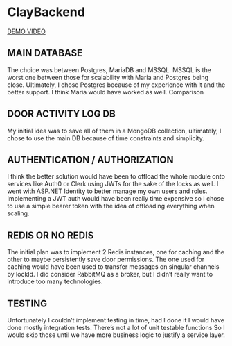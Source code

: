 # ClayBackend

[DEMO VIDEO](https://vimeo.com/manage/videos/987051210)

## MAIN DATABASE
The choice was between Postgres, MariaDB and MSSQL. MSSQL is the worst one between those for scalability with Maria and Postgres being close. Ultimately, I chose Postgres because of my experience with it and the better support. I think Maria would have worked as well. Comparison


## DOOR ACTIVITY LOG DB
My initial idea was to save all of them in a MongoDB collection, ultimately, I chose to use the main DB because of time constraints and simplicity.


## AUTHENTICATION / AUTHORIZATION
I think the better solution would have been to offload the whole module onto services like Auth0 or Clerk using JWTs for the sake of the locks as well. I went with ASP.NET Identity to better manage my own users and roles. Implementing a JWT auth would have been really time expensive so I chose to use a simple bearer token with the idea of offloading everything when scaling.


## REDIS OR NO REDIS
The initial plan was to implement 2 Redis instances, one for caching and the other to maybe persistently save door permissions. The one used for caching would have been used to transfer messages on singular channels by lockId.
I did consider RabbitMQ as a broker, but I didn’t really want to introduce too many technologies.


## TESTING
Unfortunately I couldn’t implement testing in time, had I done it I would have done mostly integration tests. There’s not a lot of unit testable functions So I would skip those until we have more business logic to justify a service layer.
